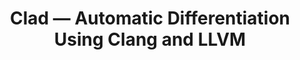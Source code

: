 ---
layout: default
title: Clad — Automatic Differentiation Using Clang and LLVM
authors: Vassil Vassilev, M. Vassilev, A. Penev, Lorenzo Moneta and V. Ilieva
conference: Journal of Physics - Conference Series, Volume 608, 16th International workshop on Advanced Computing and Analysis Techniques in physics research (ACAT2014) 1–5 September 2014, Prague, Czech Republic
type: CLING
doi: 10.1088/1742-6596/608/1/012055
---